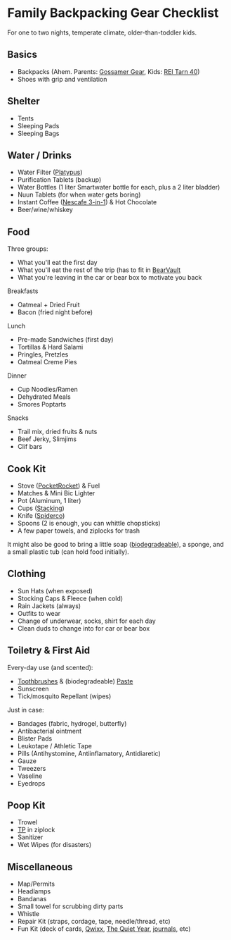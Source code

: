 # Family Backpacking Gear Checklist

For one to two nights, temperate climate, older-than-toddler kids.

## Basics

- Backpacks (Ahem. Parents: [Gossamer Gear](https://www.gossamergear.com/collections/backpacks), Kids: [REI Tarn 40](https://www.rei.com/product/111056/rei-co-op-tarn-40-pack-kids))
- Shoes with grip and ventilation

## Shelter

- Tents
- Sleeping Pads
- Sleeping Bags

## Water / Drinks

- Water Filter ([Platypus](https://www.amazon.com/Platypus-GravityWorks-Backpacking-Compatible-Hydration/dp/B00A9A2HKM))
- Purification Tablets (backup)
- Water Bottles (1 liter Smartwater bottle for each, plus a 2 liter bladder)
- Nuun Tablets (for when water gets boring)
- Instant Coffee ([Nescafe 3-in-1](https://www.amazon.com/Nescafe-classic-CASE-28-18g/dp/B006WAJKL2/ref=sr_1_4)) & Hot Chocolate
- Beer/wine/whiskey

## Food

Three groups:
- What you'll eat the first day
- What you'll eat the rest of the trip (has to fit in [BearVault](https://bearvault.com/)
- What you're leaving in the car or bear box to motivate you back

Breakfasts
- Oatmeal + Dried Fruit
- Bacon (fried night before)

Lunch
- Pre-made Sandwiches (first day)
- Tortillas & Hard Salami
- Pringles, Pretzles
- Oatmeal Creme Pies

Dinner
- Cup Noodles/Ramen
- Dehydrated Meals
- Smores Poptarts

Snacks
- Trail mix, dried fruits & nuts
- Beef Jerky, Slimjims
- Clif bars

## Cook Kit

- Stove ([PocketRocket](https://www.rei.com/product/114890/msr-pocketrocket-2-stove)) & Fuel
- Matches & Mini Bic Lighter
- Pot (Aluminum, 1 liter)
- Cups ([Stacking](https://www.rei.com/product/895460/gsi-outdoors-infinity-stacking-cup))
- Knife ([Spiderco](https://www.rei.com/product/176396/spyderco-delica-4-fine-edge-knife))
- Spoons (2 is enough, you can whittle chopsticks)
- A few paper towels, and ziplocks for trash

It might also be good to bring a little soap ([biodegradeable](https://www.rei.com/product/407166/campsuds-biodegradable-concentrated-soap-2-oz)), a sponge, and a small plastic tub (can hold food initially).

## Clothing

- Sun Hats (when exposed)
- Stocking Caps & Fleece (when cold)
- Rain Jackets (always)
- Outfits to wear
- Change of underwear, socks, shirt for each day
- Clean duds to change into for car or bear box

## Toiletry & First Aid

Every-day use (and scented):
- [Toothbrushes](https://www.gossamergear.com/products/toothbrush) & (biodegradeable) [Paste](https://www.amazon.com/dp/B078W3QL7V/)
- Sunscreen
- Tick/mosquito Repellant (wipes)

Just in case:
- Bandages (fabric, hydrogel, butterfly)
- Antibacterial ointment
- Blister Pads
- Leukotape / Athletic Tape
- Pills (Antihystomine, Antiinflamatory, Antidiaretic)
- Gauze
- Tweezers
- Vaseline
- Eyedrops

## Poop Kit

- Trowel
- [TP](https://www.youtube.com/watch?v=LHv2dIM3t9I) in ziplock
- Sanitizer
- Wet Wipes (for disasters)

## Miscellaneous

- Map/Permits
- Headlamps
- Bandanas
- Small towel for scrubbing dirty parts
- Whistle
- Repair Kit (straps, cordage, tape, needle/thread, etc)
- Fun Kit (deck of cards, [Qwixx](https://www.amazon.com/Qwixx-Fast-Family-Dice-Game/dp/B00J57138C/ref=asc_df_B00J57138C/), [The Quiet Year](https://buriedwithoutceremony.com/the-quiet-year), [journals](https://fieldnotesbrand.com/), etc)


